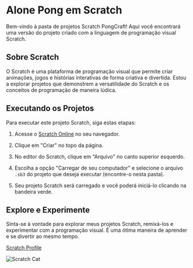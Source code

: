 # Alone Pong em Scratch

Bem-vindo à pasta de projetos Scratch PongCraft! Aqui você encontrará uma versão do projeto criado com a linguagem de programação visual Scratch.


## Sobre Scratch

O Scratch é uma plataforma de programação visual que permite criar animações, jogos e histórias interativas de forma criativa e divertida. Estou a explorar projetos que demonstrem a versatilidade do Scratch e os conceitos de programação de maneira lúdica.


## Executando os Projetos

Para executar este projeto Scratch, siga estas etapas:

1. Acesse o [Scratch Online](https://scratch.mit.edu/) no seu navegador.

2. Clique em "Criar" no topo da página.

3. No editor do Scratch, clique em "Arquivo" no canto superior esquerdo.

4. Escolha a opção "Carregar de seu computador" e selecione o arquivo `.sb3` do projeto que deseja executar (encontre-o nesta pasta).

5. Seu projeto Scratch será carregado e você poderá iniciá-lo clicando na bandeira verde.


## Explore e Experimente

Sinta-se à vontade para explorar meus projetos Scratch, remixá-los e experimentar com a programação visual. É uma ótima maneira de aprender e se divertir ao mesmo tempo.

[Scratch Profile](https://scratch.mit.edu/users/rmottanet/)

![Scratch Cat](https://cdn.scratch.mit.edu/scratchr2/static/__109cbdb854ae2d0cfca4f99b6ba8cc40.png)
